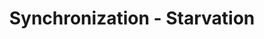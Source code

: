 ---
layout: default
title: 14. Synchronization - Starvation
parent: Concurrent Programming
tags: 
  - concurrent programming
  - multithreading
  - multiprocessing
  - synchronization
  - Livelock
  - Starvation
---